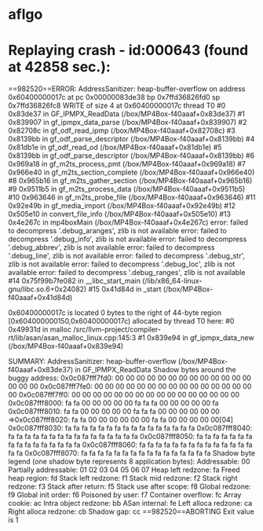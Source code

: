 # aflgo

Replaying crash - id:000643 (found at 42858 sec.):
=================================================================
==982520==ERROR: AddressSanitizer: heap-buffer-overflow on address 0x60400000017c at pc 0x00000083de38 bp 0x7ffd36826fd0 sp 0x7ffd36826fc8
WRITE of size 4 at 0x60400000017c thread T0
    #0 0x83de37 in GF_IPMPX_ReadData (/box/MP4Box-f40aaaf+0x83de37)
    #1 0x839907 in gf_ipmpx_data_parse (/box/MP4Box-f40aaaf+0x839907)
    #2 0x82708c in gf_odf_read_ipmp (/box/MP4Box-f40aaaf+0x82708c)
    #3 0x8139bb in gf_odf_parse_descriptor (/box/MP4Box-f40aaaf+0x8139bb)
    #4 0x81db1e in gf_odf_read_od (/box/MP4Box-f40aaaf+0x81db1e)
    #5 0x8139bb in gf_odf_parse_descriptor (/box/MP4Box-f40aaaf+0x8139bb)
    #6 0x969a18 in gf_m2ts_process_pmt (/box/MP4Box-f40aaaf+0x969a18)
    #7 0x966e40 in gf_m2ts_section_complete (/box/MP4Box-f40aaaf+0x966e40)
    #8 0x965b16 in gf_m2ts_gather_section (/box/MP4Box-f40aaaf+0x965b16)
    #9 0x9511b5 in gf_m2ts_process_data (/box/MP4Box-f40aaaf+0x9511b5)
    #10 0x963646 in gf_m2ts_probe_file (/box/MP4Box-f40aaaf+0x963646)
    #11 0x92e49b in gf_media_import (/box/MP4Box-f40aaaf+0x92e49b)
    #12 0x505e10 in convert_file_info (/box/MP4Box-f40aaaf+0x505e10)
    #13 0x4e267c in mp4boxMain (/box/MP4Box-f40aaaf+0x4e267c)
error: failed to decompress '.debug_aranges', zlib is not available
error: failed to decompress '.debug_info', zlib is not available
error: failed to decompress '.debug_abbrev', zlib is not available
error: failed to decompress '.debug_line', zlib is not available
error: failed to decompress '.debug_str', zlib is not available
error: failed to decompress '.debug_loc', zlib is not available
error: failed to decompress '.debug_ranges', zlib is not available
    #14 0x75f99b7fe082 in __libc_start_main (/lib/x86_64-linux-gnu/libc.so.6+0x24082)
    #15 0x41d84d in _start (/box/MP4Box-f40aaaf+0x41d84d)

0x60400000017c is located 0 bytes to the right of 44-byte region [0x604000000150,0x60400000017c)
allocated by thread T0 here:
    #0 0x49931d in malloc /src/llvm-project/compiler-rt/lib/asan/asan_malloc_linux.cpp:145:3
    #1 0x839e94 in gf_ipmpx_data_new (/box/MP4Box-f40aaaf+0x839e94)

SUMMARY: AddressSanitizer: heap-buffer-overflow (/box/MP4Box-f40aaaf+0x83de37) in GF_IPMPX_ReadData
Shadow bytes around the buggy address:
  0x0c087fff7fd0: 00 00 00 00 00 00 00 00 00 00 00 00 00 00 00 00
  0x0c087fff7fe0: 00 00 00 00 00 00 00 00 00 00 00 00 00 00 00 00
  0x0c087fff7ff0: 00 00 00 00 00 00 00 00 00 00 00 00 00 00 00 00
  0x0c087fff8000: fa fa 00 00 00 00 00 fa fa fa 00 00 00 00 00 fa
  0x0c087fff8010: fa fa 00 00 00 00 00 fa fa fa 00 00 00 00 00 00
=>0x0c087fff8020: fa fa 00 00 00 00 00 00 fa fa 00 00 00 00 00[04]
  0x0c087fff8030: fa fa fa fa fa fa fa fa fa fa fa fa fa fa fa fa
  0x0c087fff8040: fa fa fa fa fa fa fa fa fa fa fa fa fa fa fa fa
  0x0c087fff8050: fa fa fa fa fa fa fa fa fa fa fa fa fa fa fa fa
  0x0c087fff8060: fa fa fa fa fa fa fa fa fa fa fa fa fa fa fa fa
  0x0c087fff8070: fa fa fa fa fa fa fa fa fa fa fa fa fa fa fa fa
Shadow byte legend (one shadow byte represents 8 application bytes):
  Addressable:           00
  Partially addressable: 01 02 03 04 05 06 07 
  Heap left redzone:       fa
  Freed heap region:       fd
  Stack left redzone:      f1
  Stack mid redzone:       f2
  Stack right redzone:     f3
  Stack after return:      f5
  Stack use after scope:   f8
  Global redzone:          f9
  Global init order:       f6
  Poisoned by user:        f7
  Container overflow:      fc
  Array cookie:            ac
  Intra object redzone:    bb
  ASan internal:           fe
  Left alloca redzone:     ca
  Right alloca redzone:    cb
  Shadow gap:              cc
==982520==ABORTING
Exit value is 1